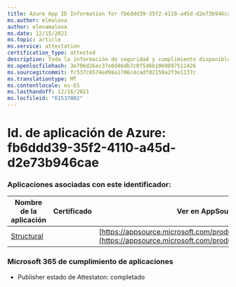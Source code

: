 ```yaml
---
title: Azure App ID Information for fb6ddd39-35f2-4110-a45d-d2e73b946cae
ms.author: elmalova
author: elenamalova
ms.date: 12/15/2021
ms.topic: article
ms.service: attestation
certification_type: attested
description: Toda la información de seguridad y cumplimiento disponible para fb6ddd39-35f2-4110-a45d-d2e73b946cae.
ms.openlocfilehash: 3e706d26ec37e0d46db7c0f5d6b1069897511426
ms.sourcegitcommit: fc537c6574ed98a1706c4cadf02150a2f3e1137c
ms.translationtype: MT
ms.contentlocale: es-ES
ms.lasthandoff: 12/16/2021
ms.locfileid: "61537802"
---
```

# <a name="azure-app-id-fb6ddd39-35f2-4110-a45d-d2e73b946cae"></a>Id. de aplicación de Azure: fb6ddd39-35f2-4110-a45d-d2e73b946cae


### <a name="apps-associated-with-this-id"></a>Aplicaciones asociadas con este identificador:
| **Nombre de la aplicación** | **Certificado** | **Ver en AppSource** |
|--------------|---------------|-----------------------|
| [Structural](https://docs.microsoft.com/microsoft-365-app-certification/forward/WA200002514) |  | [https://appsource.microsoft.com/product/office/WA200002514](https://appsource.microsoft.com/product/office/WA200002514) |

### <a name="microsoft-365-app-compliance-status"></a>Microsoft 365 de cumplimiento de aplicaciones
- Publisher estado de Attestaton: completado
